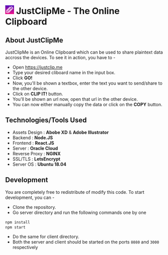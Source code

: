 # <img src="https://raw.githubusercontent.com/AakashVarma1995/justclip.me/master/client/public/favicon.ico" width="28" height="28"> JustClipMe -  The Online Clipboard
## About **JustClipMe**
JustClipMe is an Online Clipboard which can be used to share plaintext data accross the devices. To see it in action, you have to -
- Open https://justclip.me
- Type your desired cliboard name in the input box.
- Click **GO!**
- Now, you'll be shown a textbox, enter the text you want to send/share to the other device.
- Click on **CLIP IT!** button.
- You'll be shown an url now, open that url in the other device.
- You can now either manually copy the data or click on the **COPY** button.

## Technologies/Tools Used
-  Assets Design : **Abobe XD** & **Adobe Illustrator**
-  Backend : **Node.JS**
- Frontend : **React.JS**
- Server : **Oracle Cloud**
- Reverse Proxy : **NGINX**
- SSL/TLS : **LetsEncrypt**
- Server OS : **Ubuntu 18.04**

## Development
You are completely free to redistribute of modify this code. To start development, you can -
- Clone the repository.
- Go server directory and run the following commands one by one
 ```
npm install
npm start
```
- Do the same for client directory.
- Both the server and client should be started on the ports ```8080``` and ```3000``` respectively